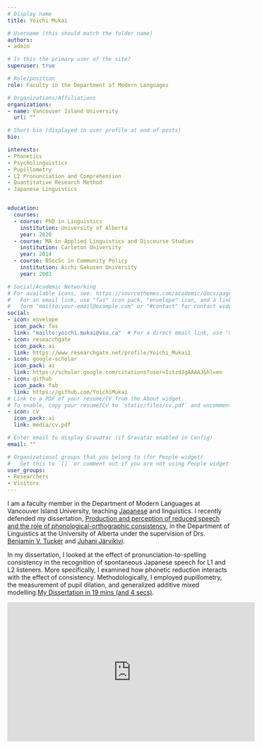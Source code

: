 ```yaml
---
# Display name
title: Yoichi Mukai

# Username (this should match the folder name)
authors:
- admin

# Is this the primary user of the site?
superuser: true

# Role/position
role: Faculty in the Department of Modern Languages

# Organizations/Affiliations
organizations:
- name: Vancouver Island University
  url: ""

# Short bio (displayed in user profile at end of posts)
bio:

interests:
- Phonetics
- Psycholinguistics
- Pupillometry
- L2 Pronunciation and Comprehension
- Quantitative Research Method
- Japanese Linguistics


education:
  courses:
  - course: PhD in Linguistics
    institution: University of Alberta
    year: 2020
  - course: MA in Applied Linguistics and Discourse Studies
    institution: Carleton University
    year: 2014
  - course: BSocSc in Community Policy
    institution: Aichi Gakusen University
    year: 2003

# Social/Academic Networking
# For available icons, see: https://sourcethemes.com/academic/docs/page-builder/#icons
#   For an email link, use "fas" icon pack, "envelope" icon, and a link in the
#   form "mailto:your-email@example.com" or "#contact" for contact widget.
social:
- icon: envelope
  icon_pack: fas
  link: "mailto:yoichi.mukai@viu.ca"  # For a direct email link, use "mailto:yoichi.mukai@viu.ca".
- icon: researchgate
  icon_pack: ai
  link: https://www.researchgate.net/profile/Yoichi_Mukai2
- icon: google-scholar
  icon_pack: ai
  link: https://scholar.google.com/citations?user=IitzdJgAAAAJ&hl=en
- icon: github
  icon_pack: fab
  link: https://github.com/YoichiMukai
# Link to a PDF of your resume/CV from the About widget.
# To enable, copy your resume/CV to `static/files/cv.pdf` and uncomment the lines below.
- icon: cv
  icon_pack: ai
  link: media/cv.pdf

# Enter email to display Gravatar (if Gravatar enabled in Config)
email: ""

# Organizational groups that you belong to (for People widget)
#   Set this to `[]` or comment out if you are not using People widget.
user_groups:
- Researchers
- Visitors
---
```


I am a faculty member in the Department of Modern Languages at Vancouver Island University, teaching [Japanese](http://wordpress.viu.ca/japanese/) and linguistics. I recently defended my dissertation, [Production and perception of reduced speech and the role of phonological-orthographic consistency](https://doi.org/10.7939/r3-x8xz-yr25), in the Department of Linguistics at the University of Alberta under the supervision of Drs. [Benjamin V. Tucker](https://sites.ualberta.ca/~bvtucker/) and [Juhani Järvikivi](https://sites.ualberta.ca/~jarvikiv/).

In my dissertation, I looked at the effect of pronunciation-to-spelling consistency in the recognition of spontaneous Japanese speech for L1 and L2 listeners. More specifically, I examined how phonetic reduction interacts with the effect of consistency. Methodologically, I employed pupillometry, the measurement of pupil dilation, and generalized additive mixed modelling.[My Dissertation in 19 mins (and 4 secs)](https://youtu.be/8CI_8AITRw4).

<iframe width="560" height="315" src="https://www.youtube.com/embed/Izurn9z130U" frameborder="0" allow="accelerometer; autoplay; clipboard-write; encrypted-media; gyroscope; picture-in-picture" allowfullscreen></iframe>
